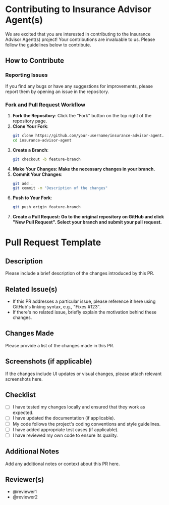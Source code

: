 # Contributing to Insurance Advisor Agent(s)

We are excited that you are interested in contributing to the Insurance Advisor Agent(s) project! Your contributions are invaluable to us. Please follow the guidelines below to contribute.

## How to Contribute

### Reporting Issues
If you find any bugs or have any suggestions for improvements, please report them by opening an issue in the repository.

### Fork and Pull Request Workflow
1. **Fork the Repository**: Click the "Fork" button on the top right of the repository page.
2. **Clone Your Fork**:
   ```sh
   git clone https://github.com/your-username/insurance-advisor-agent.git
   cd insurance-advisor-agent

3. **Create a Branch**:
   ```sh
   git checkout -b feature-branch

4. **Make Your Changes: Make the necessary changes in your branch.**
5. **Commit Your Changes**:
   ```sh
   git add .
   git commit -m "Description of the changes"

6. **Push to Your Fork**:
   ```sh
   git push origin feature-branch

7. **Create a Pull Request: Go to the original repository on GitHub and click "New Pull Request". Select your branch and submit your pull request.**

# Pull Request Template

## Description
Please include a brief description of the changes introduced by this PR.

## Related Issue(s)
- If this PR addresses a particular issue, please reference it here using GitHub's linking syntax, e.g., "Fixes #123".
- If there's no related issue, briefly explain the motivation behind these changes.

## Changes Made
Please provide a list of the changes made in this PR.

## Screenshots (if applicable)
If the changes include UI updates or visual changes, please attach relevant screenshots here.

## Checklist
- [ ] I have tested my changes locally and ensured that they work as expected.
- [ ] I have updated the documentation (if applicable).
- [ ] My code follows the project's coding conventions and style guidelines.
- [ ] I have added appropriate test cases (if applicable).
- [ ] I have reviewed my own code to ensure its quality.

## Additional Notes
Add any additional notes or context about this PR here.

## Reviewer(s)
- @reviewer1
- @reviewer2